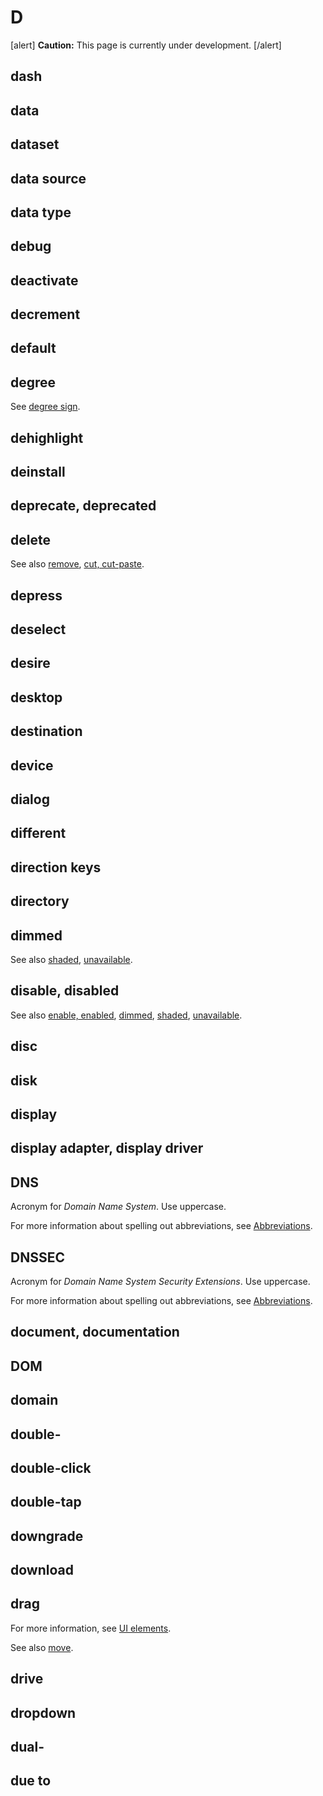 # D

[alert] **Caution:** This page is currently under development. [/alert]

## dash
## data
## dataset
## data source
## data type
## debug
## deactivate
## decrement
## default
## degree

See [degree sign]().

## dehighlight
## deinstall
## deprecate, deprecated
## delete



See also [remove](), [cut, cut-paste]().

## depress
## deselect
## desire
## desktop
## destination
## device
## dialog
## different
## direction keys
## directory
## dimmed



See also [shaded](https://make.wordpress.org/docs/style-guide/word-list/s/#shaded), [unavailable]().

## disable, disabled



See also [enable, enabled](), [dimmed](#dimmed), [shaded](https://make.wordpress.org/docs/style-guide/word-list/s/#shaded), [unavailable]().

## disc
## disk
## display
## display adapter, display driver
## DNS

Acronym for *Domain Name System*. Use uppercase.

For more information about spelling out abbreviations, see [Abbreviations](https://make.wordpress.org/docs/style-guide/language-grammar/abbreviations/).

## DNSSEC

Acronym for *Domain Name System Security Extensions*. Use uppercase.

For more information about spelling out abbreviations, see [Abbreviations](https://make.wordpress.org/docs/style-guide/language-grammar/abbreviations/).

## document, documentation
## DOM
## domain
## double-
## double-click
## double-tap
## downgrade
## download
## drag



For more information, see [UI elements](https://make.wordpress.org/docs/style-guide/developer-content/ui-elements/#move-drag).

See also [move]().

## drive
## dropdown
## dual-
## due to
